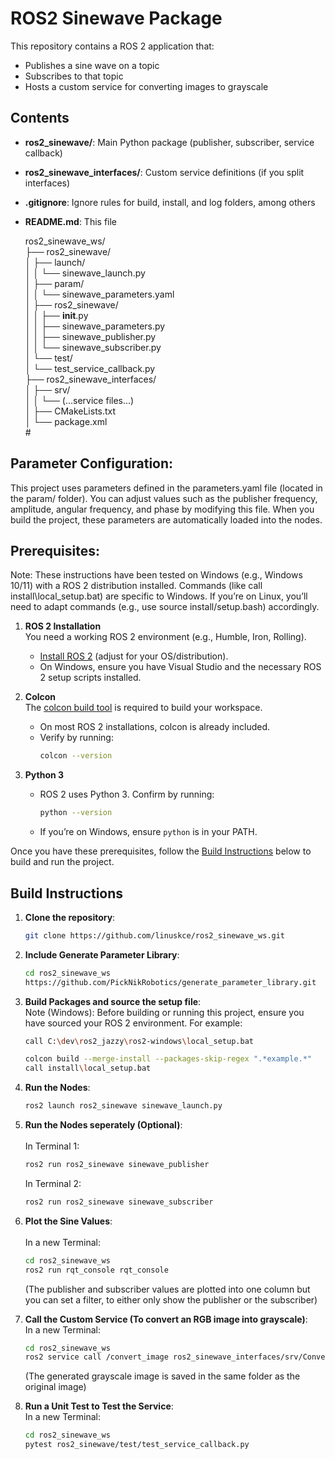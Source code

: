 # ROS2 Sinewave Package 

This repository contains a ROS 2 application that:
- Publishes a sine wave on a topic
- Subscribes to that topic
- Hosts a custom service for converting images to grayscale

## Contents

- **ros2_sinewave/**: Main Python package (publisher, subscriber, service callback)
- **ros2_sinewave_interfaces/**: Custom service definitions (if you split interfaces)
- **.gitignore**: Ignore rules for build, install, and log folders, among others
- **README.md**: This file

    ros2_sinewave_ws/<br/> 
    ├── ros2_sinewave/<br/> 
    │   ├── launch/<br/> 
    │   │   └── sinewave_launch.py<br/> 
    │   ├── param/<br/> 
    │   │   └── sinewave_parameters.yaml<br/> 
    │   ├── ros2_sinewave/<br/> 
    │   │   ├── __init__.py<br/> 
    │   │   ├── sinewave_parameters.py<br/> 
    │   │   ├── sinewave_publisher.py<br/> 
    │   │   └── sinewave_subscriber.py<br/> 
    │   └── test/<br/> 
    │       └── test_service_callback.py<br/> 
    ├── ros2_sinewave_interfaces/<br/> 
    │   ├── srv/<br/> 
    │   │   └── (...service files...)<br/> 
    │   ├── CMakeLists.txt<br/> 
    │   └── package.xml<br/> #

## Parameter Configuration:

This project uses parameters defined in the parameters.yaml file (located in the param/ folder). You can adjust values such as the publisher frequency, amplitude, angular frequency, and phase by modifying this file. When you build the project, these parameters are automatically loaded into the nodes.   

## Prerequisites:

Note: These instructions have been tested on Windows (e.g., Windows 10/11) with a ROS 2 distribution installed. Commands (like call install\local_setup.bat) are specific to Windows. If you’re on Linux, you’ll need to adapt commands (e.g., use source install/setup.bash) accordingly.

1. **ROS 2 Installation**  
   You need a working ROS 2 environment (e.g., Humble, Iron, Rolling).  
   - [Install ROS 2](https://docs.ros.org/en/rolling/Installation.html) (adjust for your OS/distribution).
   - On Windows, ensure you have Visual Studio and the necessary ROS 2 setup scripts installed.

2. **Colcon**  
   The [colcon build tool](https://colcon.readthedocs.io/en/released/) is required to build your workspace.  
   - On most ROS 2 installations, colcon is already included.  
   - Verify by running:  
     ```bash
     colcon --version
     ```

3. **Python 3**  
   - ROS 2 uses Python 3. Confirm by running:  
     ```bash
     python --version
     ```
   - If you’re on Windows, ensure `python` is in your PATH.

Once you have these prerequisites, follow the [Build Instructions](#build-instructions) below to build and run the project.

## Build Instructions

1. **Clone the repository**:
    ```bash
    git clone https://github.com/linuskce/ros2_sinewave_ws.git

2. **Include Generate Parameter Library**:
    ```bash
    cd ros2_sinewave_ws 
    https://github.com/PickNikRobotics/generate_parameter_library.git

3. **Build Packages and source the setup file**:<br/> 
    Note (Windows):
    Before building or running this project, ensure you have sourced your ROS 2 environment. For example:<br/>
    ```bash
    call C:\dev\ros2_jazzy\ros2-windows\local_setup.bat
    ```
    ```bash
    colcon build --merge-install --packages-skip-regex ".*example.*"
    call install\local_setup.bat

4. **Run the Nodes**:
    ```bash
    ros2 launch ros2_sinewave sinewave_launch.py

5. **Run the Nodes seperately (Optional)**:<br/>  
    In Terminal 1:
    ```bash
    ros2 run ros2_sinewave sinewave_publisher
    ```
    In Terminal 2:
    ```bash
    ros2 run ros2_sinewave sinewave_subscriber

6. **Plot the Sine Values**:<br/>  
    In a new Terminal:
    ```bash
    cd ros2_sinewave_ws 
    ros2 run rqt_console rqt_console
    ```
    (The publisher and subscriber values are plotted into one column but you can set a filter, to either only show the publisher or the subscriber)

7. **Call the Custom Service (To convert an RGB image into grayscale)**:<br/> 
    In a new Terminal:
    ```bash
    cd ros2_sinewave_ws 
    ros2 service call /convert_image ros2_sinewave_interfaces/srv/ConvertImage "{image_path: 'C:/absolute/path/to/image.jpg'}"
    ```
    (The generated grayscale image is saved in the same folder as the original image)
8. **Run a Unit Test to Test the Service**:<br/> 
    In a new Terminal:
    ```bash
    cd ros2_sinewave_ws 
    pytest ros2_sinewave/test/test_service_callback.py
    ```












   

